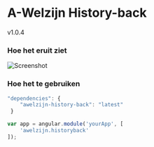 # A-Welzijn History-back

v1.0.4

### Hoe het eruit ziet

![Screenshot](http://i219.photobucket.com/albums/cc319/Gnomepy/historyback_zpsp8mnqpat.jpg)

### Hoe het te gebruiken

```javascript
"dependencies": {
	"awelzijn-history-back": "latest"
 }
```
```javascript
var app = angular.module('yourApp', [
	'awelzijn.historyback'
]);
```